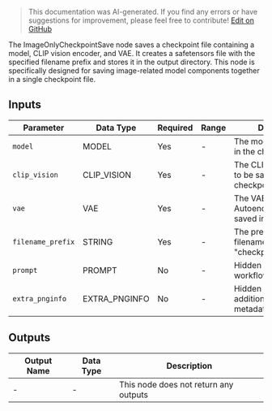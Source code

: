 > This documentation was AI-generated. If you find any errors or have suggestions for improvement, please feel free to contribute! [Edit on GitHub](https://github.com/Comfy-Org/embedded-docs/blob/main/comfyui_embedded_docs/docs/ImageOnlyCheckpointSave/en.md)

The ImageOnlyCheckpointSave node saves a checkpoint file containing a model, CLIP vision encoder, and VAE. It creates a safetensors file with the specified filename prefix and stores it in the output directory. This node is specifically designed for saving image-related model components together in a single checkpoint file.

## Inputs

| Parameter | Data Type | Required | Range | Description |
|-----------|-----------|----------|-------|-------------|
| `model` | MODEL | Yes | - | The model to be saved in the checkpoint |
| `clip_vision` | CLIP_VISION | Yes | - | The CLIP vision encoder to be saved in the checkpoint |
| `vae` | VAE | Yes | - | The VAE (Variational Autoencoder) to be saved in the checkpoint |
| `filename_prefix` | STRING | Yes | - | The prefix for the output filename (default: "checkpoints/ComfyUI") |
| `prompt` | PROMPT | No | - | Hidden parameter for workflow prompt data |
| `extra_pnginfo` | EXTRA_PNGINFO | No | - | Hidden parameter for additional PNG metadata |

## Outputs

| Output Name | Data Type | Description |
|-------------|-----------|-------------|
| - | - | This node does not return any outputs |
